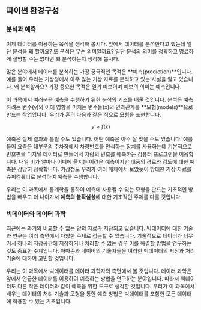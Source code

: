 ## 파이썬 환경구성


### 분석과 예측

이제 데이터를 이용하는 목적을 생각해 봅시다. 앞에서 데이터를 분석한다고 했는데 일단 분석을 왜 할까요? 또 분석은 무슨 의미일까요? 일단 분석의 의미를 정확하고 명료하게 설명할 수는 없다면 왜 분석하는지 
생각해 봅시다.

많은 분야에서 데이터를 분석하는 가장 궁극적인 목적은 **예측(prediction)**입니다. 예를 들어 우리는 기상청에서 아주 많는 기상 자료를 분석하고 있는 사실을 알고 있습니다. 왜 분석할까요? 가장 중요한 목적은 일기 예보이며 예보의 의미는 예측입니다.


이 과목에서 여러분은 예측을 수행하기 위한 분석의 기초를 배울 것입니다. 분석은 예측하려는 변수(y)와 이에 영향을 미치는 변수들(x)의 인과관계를  **모형(models)**으로 만드는 작업입니다. 우리가 흔히 다음과 같은 식으로 모형을 표현합니다.

$$ y \approx f(x) $$

예측은 실제 결과와 틀릴 수도 있습니다. 어떤 예측은 아주 잘 맞을 수도 있습니다. 예를 들어 요즘은 대부분의 주차장에서 차량번호를 인식하는 장치를 사용하는데 기본적으로 번호판을 디지털 데이터로 만들어서 차량의 번호를 예측하는 컴퓨터 프로그램을 이용합니다. 내일 비가 얼마나 어디에 올지는 어려운 예측이지만 태풍의 경로와 강도에 대한 예측은 상당히 정확합니다. 기상청도 우리가 여러 매체에서 보았듯이 방대한 기상 자료를 슈퍼컴퓨터로 분석하여 예측을 수행합니다.


우리는 이 과목에서 통계학을 통하여 예측에 사용될 수 있는 모형을 만드는 기초적인 방법을 배우고 더 나아가서 **예측의 불확실성**에 대한 기초적인 주제를 다룰 것입니다.    


### 빅데이터와 데이터 과학


최근에는 과거와 비교할 수 없는 양의 자료가 저장되고 있습니다. 빅데이터에 대한 기술과 연구는 여러 측면에서 다양한 주제로 접근할 수 있습니다. 기술적으로 데이터가 너무 커서 하나의 저장공간에 저장하거나 처리할 수 없는 경우 이를 해결할 방법을 연구하는 것도 중요한 주제입니다. 아마존과 네이버의 기술자들은 이러한 빅데이터의 저장과 처리 기술에 대하여 고민할 것입니다.  

우리는 이 과목에서 빅데이터를 데이터 과학자의 측면에서 볼 것입니다. 데이터 과학은 앞에서 언급한 데이터를 이용하여 예측하는 방법을 연구하는 분야입니다. 따라서 빅데이터도 다른 작은 데이터와 같이 예측을 위한 도구로 생각할 것입니다. 우리가 이 과목에서 배우는 데이터의 처리 기술과 모형을 통한 예측 방법은 빅데이터를 포함한 모든 데이터에 적용할 수 있는 기초입니다.  



